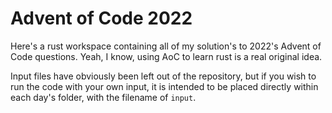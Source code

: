 # Advent of Code 2022

Here's a rust workspace containing all of my solution's to 2022's Advent of Code questions. Yeah, I know, using AoC to learn rust is a real original idea.

Input files have obviously been left out of the repository, but if you wish to run the code with your own input, it is intended to be placed directly within each day's folder, with the filename of `input`.